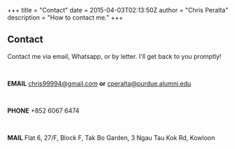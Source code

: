 +++
title = "Contact"
date = 2015-04-03T02:13:50Z
author = "Chris Peralta"
description = "How to contact me."
+++

## Contact

Contact me via email, Whatsapp, or by letter. I'll get back to you promptly!

<br> 

**EMAIL**   chris99994@gmail.com  **or**  cperalta@purdue.alumni.edu
            
<br>

**PHONE**   +852 6067 6474

<br>

**MAIL**    Flat 6, 27/F, Block F, 
            Tak Bo Garden, 
            3 Ngau Tau Kok Rd, Kowloon